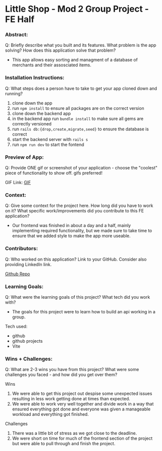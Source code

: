 # Little Shop - Mod 2 Group Project - FE Half  

### Abstract:
Q: Briefly describe what you built and its features. What problem is the app solving? How does this application solve that problem?

- This app allows easy sorting and managment of a database of merchants and their assosciated items.

### Installation Instructions:
Q: What steps does a person have to take to get your app cloned down and running?

1. clone down the app
2. run `npm install` to ensure all packages are on the correct version
3. clone down the backend app
4. in the backend app run `bundle install` to make sure all gems are correctly versioned
5. run `rails db:{drop,create,migrate,seed}` to ensure the database is correct
6. start the backend server with `rails s` 
7. run `npm run dev` to start the fontend 

### Preview of App:
Q: Provide ONE gif or screenshot of your application - choose the "coolest" piece of functionality to show off. gifs preferred!

GIF Link: [GIF](https://media3.giphy.com/media/v1.Y2lkPTc5MGI3NjExdnFxZzBic2Nqb3kyNmo3d2dibGNpbHpvMW16eTIydTQ3NGJyMTB1NCZlcD12MV9pbnRlcm5hbF9naWZfYnlfaWQmY3Q9Zw/1waUjJM2k1vdkZrvSe/giphy.gif)

### Context:
Q: Give some context for the project here. How long did you have to work on it? What specific work/improvements did you contribute to this FE application?

- Our frontend was finished in about a day and a half, mainly implementing required functionality, but we made sure to take time to ensure that we added style to make the app more useable.

### Contributors:
Q: Who worked on this application? Link to your GitHub. Consider also providing LinkedIn link.

[Github Repo](https://github.com/ontruster74/little-shop-fe-group-starter)

### Learning Goals:
Q: What were the learning goals of this project? What tech did you work with?

- The goals for this project were to learn how to build an api working in a group.

Tech used:
* github
* github projects
* Vite

### Wins + Challenges:
Q: What are 2-3 wins you have from this project? What were some challenges you faced - and how did you get over them?

Wins
1. We were able to get this project out despise some unexpected issues resulting in less work getting done at times than expected.
2. We were able to work very well together and divide work in a way that ensured everything got done and everyone was given a manageable workload and everything got finished.

Challenges
1. There was a little bit of stress as we got close to the deadline.
2. We were short on time for much of the frontend section of the project but were able to pull through and finish the project.
